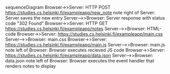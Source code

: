 sequenceDiagram
Browser->>Server: HTTP POST https://studies.cs.helsinki.fi/exampleapp/new_note
note right of Server: Server saves the new entry
Server-->>Browser: Server response with status code "302 Found"
Browser->>Server: HTTP GET https://studies.cs.helsinki.fi/exampleapp/notes
Server-->>Browser: HTML-code
Browser->>Server: https://studies.cs.helsinki.fi/exampleapp/main.css
Server-->>Browser: main.css
Browser->>Server: https://studies.cs.helsinki.fi/exampleapp/main.js
Server-->>Browser: main.js
note left of Browser: Browser executes recieved JS code
Browser->>Server: https://studies.cs.helsinki.fi/exampleapp/data.json
Server-->>Browser: data.json
note left of Browser: Browser executes the event handler that renders notes to display
